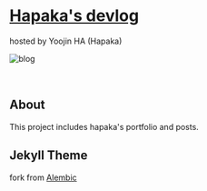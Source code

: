 # [Hapaka's devlog](http://hapakacode.com/) 
hosted by Yoojin HA (Hapaka)

![blog](https://user-images.githubusercontent.com/18584136/107735736-c2996000-6d43-11eb-824b-cf9ad366338b.PNG)

<br>

## About
This project includes hapaka's portfolio and posts.

## Jekyll Theme
fork from [Alembic](https://alembic.darn.es/) 

